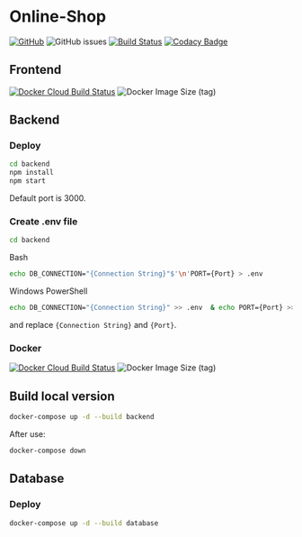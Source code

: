 # Online-Shop

[![GitHub](https://img.shields.io/github/license/drinkler/online-shop)](https://github.com/Drinkler/Online-Shop/blob/master/LICENSE)
![GitHub issues](https://img.shields.io/github/issues/drinkler/online-shop)
[![Build Status](https://travis-ci.com/Drinkler/Online-Shop.svg?branch=master)](https://travis-ci.com/Drinkler/Online-Shop)
[![Codacy Badge](https://api.codacy.com/project/badge/Grade/70fc6e8580b84f6fb0f4671b40d0f867)](https://www.codacy.com/manual/Drinkler/Online-Shop?utm_source=github.com&utm_medium=referral&utm_content=Drinkler/Online-Shop&utm_campaign=Badge_Grade)

## Frontend

[![Docker Cloud Build Status](https://img.shields.io/docker/cloud/build/drinkler/microservices-frontend)](https://hub.docker.com/repository/docker/drinkler/microservices-frontend)
![Docker Image Size (tag)](https://img.shields.io/docker/image-size/drinkler/microservices-frontend/latest)

## Backend

### Deploy

```bash
cd backend
npm install
npm start
```

Default port is 3000.

### Create .env file

```bash
cd backend
```

Bash

```bash
echo DB_CONNECTION="{Connection String}"$'\n'PORT={Port} > .env
```

Windows PowerShell

```bash
echo DB_CONNECTION="{Connection String}" >> .env  & echo PORT={Port} >> .env
```

and replace `{Connection String}` and `{Port}`.

### Docker

[![Docker Cloud Build Status](https://img.shields.io/docker/cloud/build/drinkler/microservices-backend)](https://hub.docker.com/repository/docker/drinkler/microservices-backend)
![Docker Image Size (tag)](https://img.shields.io/docker/image-size/drinkler/microservices-backend/latest)

## Build local version

```bash
docker-compose up -d --build backend
```

After use:

```bash
docker-compose down
```

## Database

### Deploy

```bash
docker-compose up -d --build database
```
